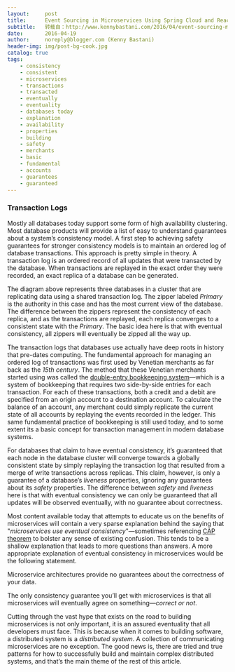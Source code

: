 ```yaml
---
layout:     post
title:      Event Sourcing in Microservices Using Spring Cloud and Reactor
subtitle:   转载自：http://www.kennybastani.com/2016/04/event-sourcing-microservices-spring-cloud.html
date:       2016-04-19
author:     noreply@blogger.com (Kenny Bastani)
header-img: img/post-bg-cook.jpg
catalog: true
tags:
    - consistency
    - consistent
    - microservices
    - transactions
    - transacted
    - eventually
    - eventuality
    - databases today
    - explanation
    - availability
    - properties
    - building
    - safety
    - merchants
    - basic
    - fundamental
    - accounts
    - guarantees
    - guaranteed
---
```


### Transaction Logs

Mostly all databases today support some form of high availability clustering. Most database products will provide a list of easy to understand guarantees about a system’s consistency model. A first step to achieving safety guarantees for stronger consistency models is to maintain an ordered log of database transactions. This approach is pretty simple in theory. A transaction log is an ordered record of all updates that were transacted by the database. When transactions are replayed in the exact order they were recorded, an exact replica of a database can be generated.

The diagram above represents three databases in a cluster that are replicating data using a shared transaction log. The zipper labeled *Primary* is the authority in this case and has the most current view of the database. The difference between the zippers represent the consistency of each replica, and as the transactions are replayed, each replica converges to a consistent state with the *Primary*. The basic idea here is that with eventual consistency, all zippers will eventually be zipped all the way up.

The transaction logs that databases use actually have deep roots in history that pre-dates computing. The fundamental approach for managing an ordered log of transactions was first used by Venetian merchants as far back as the *15th century*. The method that these Venetian merchants started using was called the [double-entry bookkeeping system](https://en.wikipedia.org/wiki/Double-entry_bookkeeping_system)—which is a system of bookkeeping that requires two side-by-side entries for each transaction. For each of these transactions, both a credit and a debit are specified from an origin account to a destination account. To calculate the balance of an account, any merchant could simply replicate the current state of all accounts by replaying the events recorded in the ledger. This same fundamental practice of bookkeeping is still used today, and to some extent its a basic concept for transaction management in modern database systems.

For databases that claim to have eventual consistency, it’s guaranteed that each node in the database cluster will converge towards a globally consistent state by simply replaying the transaction log that resulted from a merge of write transactions across replicas. This claim, however, is only a guarantee of a database’s *liveness* properties, ignoring any guarantees about its *safety* properties. The difference between *safety* and *liveness* here is that with eventual consistency we can only be guaranteed that all updates will be observed eventually, with no guarantee about correctness.

Most content available today that attempts to educate us on the benefits of microservices will contain a very sparse explanation behind the saying that "*microservices use eventual consistency*"—sometimes referencing [CAP theorem](https://en.wikipedia.org/wiki/CAP_theorem) to bolster any sense of existing confusion. This tends to be a shallow explanation that leads to more questions than answers. A more appropriate explanation of eventual consistency in microservices would be the following statement.

> 

Microservice architectures provide no guarantees about the correctness of your data.



The only consistency guarantee you’ll get with microservices is that all microservices will eventually agree on something—*correct or not*.

Cutting through the vast hype that exists on the road to building microservices is not only important, it is an assured eventuality that all developers must face. This is because when it comes to building software, a distributed system is a *distributed system*. A collection of communicating microservices are no exception. The good news is, there are tried and true patterns for how to successfully build and maintain complex distributed systems, and that’s the main theme of the rest of this article.
